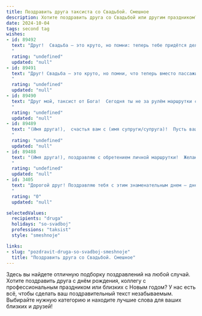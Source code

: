```yaml
---
title: Поздравить друга таксиста со Свадьбой. Смешное
description: Хотите поздравить друга со Свадьбой или другим праздником? Наш ИИ создаст незабываемое поздравление, а вы обязательно выделитесь среди других.  
date: 2024-10-04
tags: second tag
wishes:
- id: 89492
  text: "Друг!  Свадьба – это круто, но помни: теперь тебе придётся делить свою машину с ещё одним пассажиром, который постоянно будет указывать тебе дорогу… и заказывать шампанское!  Будьте счастливы, и пусть ваш семейный маршрут всегда будет проложен к счастью, а бензин в баке вашей любви никогда не заканчивается!  Горько!
  "
  rating: "undefined"
  updated: "null"
- id: 89491
  text: "Друг! Свадьба – это круто, но помни, что теперь вместо пассажиров будешь возить только одну, зато самую любимую!  Желаю вам обоим, чтобы семейная жизнь была гладкой, как автобан без пробок, а любовь – вечной, как бессменный маршрут \"дом-работа-дом\"!  Горько! (но не от бензина!)
  "
  rating: "undefined"
  updated: "null"
- id: 89490
  text: "Друг мой, таксист от Бога!  Сегодня ты не за рулём маршрутки свадебной, а сам – главный пассажир в этой жизни!  Желаю, чтобы твой семейный маршрут был полон счастья, а километраж любви – бесконечным!  Пусть бензин в баке чувств никогда не заканчивается, а тормоза на пути к семейному благополучию исправно работают только в экстремальных ситуациях (типа тещиного визита)! Горько!
  "
  rating: "undefined"
  updated: "null"
- id: 89489
  text: "(Имя друга!),  счастья вам с (имя супруги/супруга)!  Пусть ваша семейная жизнь будет такой же плавной, как ваша езда по ночному городу,  только без пробок и неожиданных гаишников!  Ну, и чтобы \"клиенты\" всегда были довольны и щедро оставляли чаевые 😉 Желаю вам бездорожных лет и крепкой семейной \"тачки\"!
  "
  rating: "undefined"
  updated: "null"
- id: 89488
  text: "(Имя друга!), поздравляю с обретением личной маршрутки!  Желаю, чтобы семейная жизнь была гладкой, как идеальная трасса без пробок, а любовь — вечным зеленым светом, указывающим путь к счастью!  Пусть ваш семейный экипаж всегда будет наполнена радостью, а бензин в баке заканчивается только на медовом месяце!  Горько!
  "
  rating: "undefined"
  updated: "null"
- id: 3405
  text: "Дорогой друг! Поздравляю тебя с этим знаменательным днем – днем, когда ты, наконец, нашел ту самую пассажирку, которая согласилась ехать с тобой по жизни по самому длинному маршруту – семейной жизни! Желаю вам обоим, чтобы этот путь был полон любви, счастья и взаимопонимания, а счетчик радостных моментов крутился быстрее, чем таксометр в час пик! Горько!
  "
  rating: "0"
  updated: "null"

selectedValues:
  recipients: "druga"
  holidays: "so-svadboj"
  professions: "taksist"
  style: "smeshnoje"

links:
- slug: "pozdravit-druga-so-svadboj-smeshnoje"
  title: "Поздравить друга со Свадьбой. Смешное"
---
```


Здесь вы найдете отличную подборку поздравлений на любой случай. 
Хотите поздравить друга с днём рождения, коллегу с профессиональным праздником или близких с Новым годом? У нас есть всё, чтобы сделать ваш поздравительный текст незабываемым. Выбирайте нужную категорию и находите лучшие слова для ваших близких и друзей!
